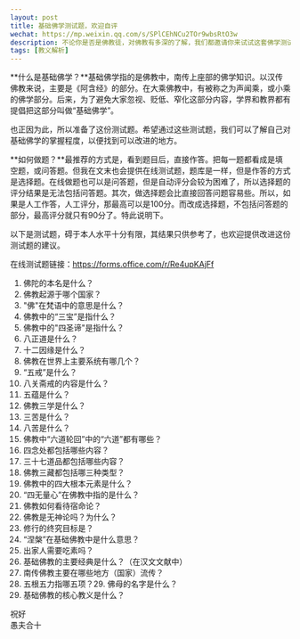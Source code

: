 ```yaml
---
layout: post
title: 基础佛学测试题，欢迎自评
wechat: https://mp.weixin.qq.com/s/SPlCEhNCu2TOr9wbsRtO3w
description: 不论你是否是佛教徒，对佛教有多深的了解，我们都邀请你来试试这套佛学测试题。不管你是专家级别的佛学大师，还是对佛教毫无头绪的新手，这都是一个了解和检验自己的好机会。所以，放松心情，享受这个过程，你会发现一些有趣的事情，甚至可能会有一些惊喜哦！
tags: [教义解析]
---
```


**什么是基础佛学？**基础佛学指的是佛教中，南传上座部的佛学知识。以汉传佛教来说，主要是《阿含经》的部分。在大乘佛教中，有被称之为声闻乘，或小乘的佛学部分。后来，为了避免大家忽视、贬低、窄化这部分内容，学界和教界都有提倡把这部分叫做“基础佛学”。  

也正因为此，所以准备了这份测试题。希望通过这些测试题，我们可以了解自己对基础佛学的掌握程度，以便找到可以改进的地方。

**如何做题？**最推荐的方式是，看到题目后，直接作答。把每一题都看成是填空题，或问答题。但我在文末也会提供在线测试题，题库是一样，但是作答的方式是选择题。在线做题也可以是问答题，但是自动评分会较为困难了，所以选择题的评分结果是无法包括问答题。其次，做选择题会比直接回答问题容易些。所以，如果是人工作答，人工评分，那最高可以是100分。而改成选择题，不包括问答题的部分，最高评分就只有90分了。特此说明下。

以下是测试题，碍于本人水平十分有限，其结果只供参考了，也欢迎提供改进这份测试题的建议。

在线测试题链接：https://forms.office.com/r/Re4upKAjFf

1.  佛陀的本名是什么？
2.  佛教起源于哪个国家？
3.  "佛"在梵语中的意思是什么？
4.  佛教中的“三宝”是指什么？
5.  佛教中的"四圣谛"是指什么？
6.  八正道是什么？
7.  十二因缘是什么？
8.  佛教在世界上主要系统有哪几个？
9.  “五戒”是什么？
10.  八关斋戒的内容是什么？
11.  五蕴是什么？
12.  佛教三学是什么？
13.  三苦是什么？
14.  八苦是什么？
15.  佛教中“六道轮回”中的“六道”都有哪些？
16.  四念处都包括哪些内容？
17.  三十七道品都包括哪些内容？
18.  佛教三藏都包括哪三种类型？
19.  佛教中的四大根本元素是什么？
20.  “四无量心”在佛教中指的是什么？
21.  佛教如何看待宿命论？
22.  佛教是无神论吗？为什么？
23.  修行的终究目标是？  
24.  “涅槃”在基础佛教中是什么意思？  
25.  出家人需要吃素吗？  
26.  基础佛教的主要经典是什么？（在汉文文献中）
27.  南传佛教主要在哪些地方（国家）流传？
28.  五根五力指哪五项？29.  佛母的名字是什么？
30.  基础佛教的核心教义是什么？

祝好  
愚夫合十